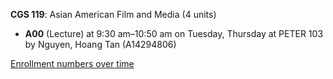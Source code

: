 **CGS 119**: Asian American Film and Media (4 units)

- **A00** (Lecture) at 9:30 am–10:50 am on Tuesday, Thursday at PETER 103 by Nguyen, Hoang Tan (A14294806)

[Enrollment numbers over time](./CGS119.tsv)
